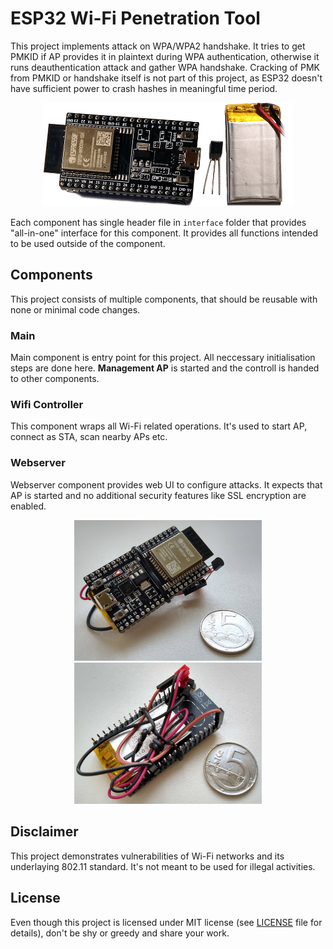 # ESP32 Wi-Fi Penetration Tool

This project implements attack on WPA/WPA2 handshake. 
It tries to get PMKID if AP provides it in plaintext during WPA authentication, otherwise it runs deauthentication attack and gather WPA handshake. 
Cracking of PMK from PMKID or handshake itself is not part of this project, as ESP32 doesn't have sufficient power to crash hashes in meaningful time period.

<center>
    <img src="doc/images/soucastky_8b.png" alt="Hw components" width="400">
</center>

Each component has single header file in `interface` folder that provides "all-in-one" interface for this component. It provides all functions intended to be used outside
of the component.

## Components
This project consists of multiple components, that should be reusable with none or minimal code changes.

### Main
Main component is entry point for this project. All neccessary initialisation steps are done here. **Management AP** is started and the controll is handed to other components.

### Wifi Controller
This component wraps all Wi-Fi related operations. It's used to start AP, connect as STA, scan nearby APs etc. 

### Webserver
Webserver component provides web UI to configure attacks. It expects that AP is started and no additional security features like SSL encryption are enabled.

<center>
    <img src="doc/images/mini.jpg" alt="Hw components" width="300">
    <img src="doc/images/mini2.jpg" alt="Hw components" width="300">
</center>

## Disclaimer
This project demonstrates vulnerabilities of Wi-Fi networks and its underlaying 802.11 standard. It's not meant to be used for illegal activities.

## License
Even though this project is licensed under MIT license (see [LICENSE](LICENSE) file for details), don't be shy or greedy and share your work.
